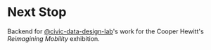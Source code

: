 # Next Stop

Backend for [@civic-data-design-lab](http://github.com/civic-data-design-lab)'s work for the Cooper Hewitt's _Reimagining Mobility_ exhibition.

